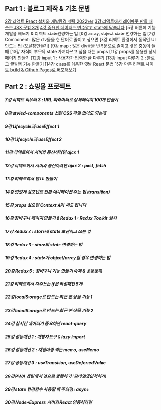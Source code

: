 ## Part 1 : 블로그 제작 & 기초 문법

[2강	리액트 React 설치와 개발환경 셋팅 2022ver](https://github.com/helloyoogs/react_study/blob/main/파트1_리액트.txt)
[3강	리액트에서 레이아웃 만들 때 쓰는 JSX 문법 3개](https://github.com/helloyoogs/react_study/blob/main/파트1_리액트.txt)
[4강	중요한 데이터는 변수말고 state에 담습니다](https://github.com/helloyoogs/react_study/blob/main/파트1_리액트.txt)
[5강	버튼에 기능개발을 해보자 & 리액트 state변경하는 법
[6강	array, object state 변경하는 법
[7강	Component : 많은 div들을 한 단어로 줄이고 싶으면
[8강	리액트 환경에서 동적인 UI 만드는 법 (모달창만들기)
[9강	map : 많은 div들을 반복문으로 줄이고 싶은 충동이 들 때
[10강	자식이 부모의 state 가져다쓰고 싶을 때는 props
[11강	props를 응용한 상세페이지 만들기
[12강	input 1 : 사용자가 입력한 글 다루기
[13강	input 다루기 2 : 블로그 글발행 기능 만들기
[14강	class를 이용한 옛날 React 문법
[15강	만든 리액트 사이트 build & Github Pages로 배포해보기](https://github.com/helloyoogs/react_study/blob/main/파트1_리액트.txt)

## Part 2 : 쇼핑몰 프로젝트

##### 7강	리액트 라우터 3 : URL 파라미터로 상세페이지 100개 만들기
##### 8강	styled-components 쓰면 CSS 파일 없어도 되는데
##### 9강	Lifecycle과 useEffect 1
##### 10강	Lifecycle과 useEffect 2
##### 11강	리액트에서 서버와 통신하려면 ajax 1
##### 12강	리액트에서 서버와 통신하려면 ajax 2 : post, fetch
##### 13강	리액트에서 탭 UI 만들기
##### 14강	멋있게 컴포넌트 전환 애니메이션 주는 법 (transition)
##### 15강	props 싫으면 Context API 써도 됩니다
##### 16강	장바구니 페이지 만들기 & Redux 1 : Redux Toolkit 설치
##### 17강	Redux 2 : store에 state 보관하고 쓰는 법
##### 18강	Redux 3 : store의 state 변경하는 법
##### 19강	Redux 4 : state가 object/array일 경우 변경하는 법
##### 20강	Redux 5 : 장바구니 기능 만들기 숙제 & 응용문제
##### 21강	리액트에서 자주쓰는 if문 작성패턴 5개
##### 22강	localStorage로 만드는 최근 본 상품 기능 1
##### 23강	localStorage로 만드는 최근 본 상품 기능 2
##### 24강	실시간 데이터가 중요하면 react-query
##### 25강	성능개선 1 : 개발자도구 & lazy import
##### 26강	성능개선 2 : 재렌더링 막는 memo, useMemo
##### 27강	성능개선 3 : useTransition, useDeferredValue
##### 28강	PWA 셋팅해서 앱으로 발행하기 (모바일앱인척하기)
##### 29강	state 변경함수 사용할 때 주의점 : async
##### 30강	Node+Express 서버와 React 연동하려면
